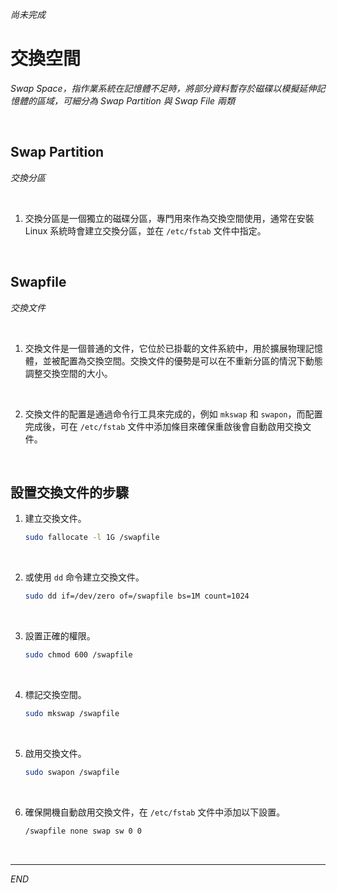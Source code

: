 _尚未完成_

# 交換空間

_Swap Space，指作業系統在記憶體不足時，將部分資料暫存於磁碟以模擬延伸記憶體的區域，可細分為 Swap Partition 與 Swap File 兩類_

<br>

## Swap Partition

_交換分區_

<br>

1. 交換分區是一個獨立的磁碟分區，專門用來作為交換空間使用，通常在安裝 Linux 系統時會建立交換分區，並在 `/etc/fstab` 文件中指定。

<br>

## Swapfile

_交換文件_

<br>

1. 交換文件是一個普通的文件，它位於已掛載的文件系統中，用於擴展物理記憶體，並被配置為交換空間。交換文件的優勢是可以在不重新分區的情況下動態調整交換空間的大小。

<br>

2. 交換文件的配置是通過命令行工具來完成的，例如 `mkswap` 和 `swapon`，而配置完成後，可在 `/etc/fstab` 文件中添加條目來確保重啟後會自動啟用交換文件。

<br>

## 設置交換文件的步驟

1. 建立交換文件。

    ```bash
    sudo fallocate -l 1G /swapfile
    ```

<br>

2. 或使用 `dd` 命令建立交換文件。

    ```bash
    sudo dd if=/dev/zero of=/swapfile bs=1M count=1024
    ```

<br>

3. 設置正確的權限。

    ```bash
    sudo chmod 600 /swapfile
    ```

<br>

4. 標記交換空間。

    ```bash
    sudo mkswap /swapfile
    ```

<br>

5. 啟用交換文件。

    ```bash
    sudo swapon /swapfile
    ```

<br>

6. 確保開機自動啟用交換文件，在 `/etc/fstab` 文件中添加以下設置。

    ```bash
    /swapfile none swap sw 0 0
    ```

<br>

___

_END_
